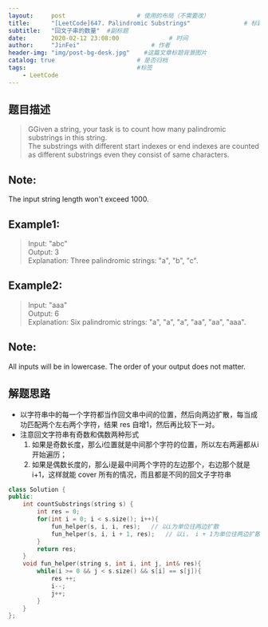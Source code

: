 ```yaml
---
layout:     post                    # 使用的布局（不需要改） 
title:      "[LeetCode]647. Palindromic Substrings"               # 标题  
subtitle:   "回文子串的数量"  #副标题 
date:       2020-02-12 23:08:00              # 时间 
author:     "JinFei"                    # 作者 
header-img: "img/post-bg-desk.jpg"    #这篇文章标题背景图片 
catalog: true                       # 是否归档 
tags:                               #标签     
    - LeetCode 
---
```


## 题目描述
> GGiven a string, your task is to count how many palindromic substrings in this string. <br>
The substrings with different start indexes or end indexes are counted as different substrings even they consist of same characters.

## Note: 
The input string length won't exceed 1000. <br>

## Example1:
 
> Input: "abc" <br>
Output: 3 <br>
Explanation: Three palindromic strings: "a", "b", "c".

## Example2:
 
> Input: "aaa" <br>
Output: 6 <br>
Explanation: Six palindromic strings: "a", "a", "a", "aa", "aa", "aaa".

## Note:

All inputs will be in lowercase.
The order of your output does not matter.


## 解题思路
- 以字符串中的每一个字符都当作回文串中间的位置，然后向两边扩散，每当成功匹配两个左右两个字符，结果 res 自增1，然后再比较下一对。
- 注意回文字符串有奇数和偶数两种形式
  1. 如果是奇数长度，那么i位置就是中间那个字符的位置，所以左右两遍都从i开始遍历；
  2. 如果是偶数长度的，那么i是最中间两个字符的左边那个，右边那个就是 i+1，这样就能 cover 所有的情况，而且都是不同的回文子字符串
   
```C++
class Solution {
public:
    int countSubstrings(string s) {
        int res = 0;
        for(int i = 0; i < s.size(); i++){
            fun_helper(s, i, i, res);   // 以i为单位往两边扩散
            fun_helper(s, i, i + 1, res);   // 以i， i + 1为单位往两边扩散
        }
        return res;
    }
    void fun_helper(string s, int i, int j, int& res){
        while(i >= 0 && j < s.size() && s[i] == s[j]){
            res ++;
            i--;
            j++;
        }
    }
};
```
